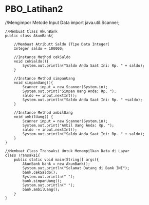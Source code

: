 # PBO_Latihan2

//Mengimpor Metode Input Data
    import java.util.Scanner;

    //Membuat Class AkunBank
    public class AkunBank{

        //Membuat Atributt Saldo (Tipe Data Integer)
        Integer saldo = 100000;

        //Instance Method cekSaldo
        void cekSaldo(){
            System.out.println("Saldo Anda Saat Ini: Rp. " + saldo);
        }

        //Instance Method simpanUang
        void simpanUang(){
            Scanner input = new Scanner(System.in);
            System.out.print("Simpan Uang Anda: Rp. ");
            saldo += input.nextInt();
            System.out.println("Saldo Anda Saat Ini: Rp. " +saldo);
        }

        //Instance Method ambilUang
        void ambilUang() {
            Scanner input = new Scanner(System.in);
            System.out.print("Ambil Uang Anda: Rp. ");
            saldo -= input.nextInt();
            System.out.println("Saldo Anda Saat Ini: Rp. " + saldo);
        }
    }

    //Membuat Class Transaksi Untuk Menampilkan Data di Layar
    class Transaksi{
        public static void main(String[] args){
            AkunBank bank = new AkunBank();
            System.out.println("Selamat Datang di Bank INI");
            bank.cekSaldo();
            System.out.println(" ");
            bank.simpanUang();
            System.out.println(" ");
            bank.ambilUang();
        }
    }
